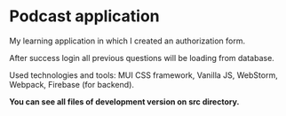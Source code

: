 # Podcast application

My learning application in which I created an authorization form.

After success login all previous questions will be loading from database.

Used technologies and tools: MUI CSS framework, Vanilla JS, WebStorm, Webpack, Firebase (for backend).

**You can see all files of development version on src directory.**
